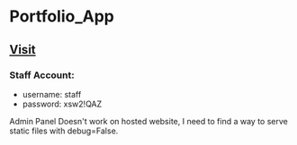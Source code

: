 # Portfolio_App

## [Visit](https://web-production-7633.up.railway.app/)

### Staff Account:
- username: staff
- password: xsw2!QAZ

Admin Panel Doesn't work on hosted website, I need to find a way to serve static files with debug=False.
